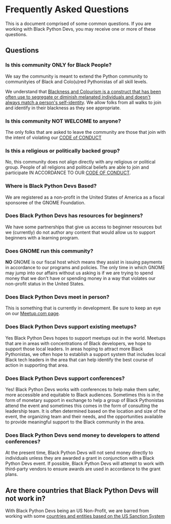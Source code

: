# Frequently Asked Questions

This is a document comprised of some common questions. If you are working with Black Python Devs, you may receive one or more of these questions.

## Questions

### Is this community ONLY for Black People?

We say the community is meant to extend the Python community to communityies of Black and Colo(u)red Pythonistas of all skill levels.

We understand that [Blackness and Colourism is a construct that has been often use to segregate or diminish melanated individuals and doesn't always match a person's self-identity](https://blackpythondevs.com/2024-05-22-why-we-use-colored-and-coloured/). We allow folks from all walks to join and identify in their blackness as they see appropriate. 

### Is this community NOT WELCOME to anyone?

The only folks that are asked to leave the community are those that join with the intent of violating our [CODE of CONDUCT](https://github.com/BlackPythonDevs/.maintainers?tab=coc-ov-file#readme)

### Is this a religious or politically backed group?

No, this community does not align directly with any religious or political group. People of all religions and political beliefs are able to join and participate IN ACCORDANCE TO OUR [CODE OF CONDUCT](https://github.com/BlackPythonDevs/.maintainers?tab=coc-ov-file#readme).

### Where is Black Python Devs Based?

We are registered as a non-profit in the United States of America as a fiscal sponsoree of the GNOME Foundation.

### Does Black Python Devs has resources for beginners?

We have some partnerships that give us access to beginner resources but we (currently) do not author any content that would allow us to support beginners with a learning program.

### Does GNOME run this community?

**NO** GNOME is our fiscal host which means they assist in issuing payments in accordance to our programs and policies. The only time in which GNOME may jump into our affairs without us asking is if we are trying to spend money that we don't have or spending money in a way that violates our non-profit status in the United States.

### Does Black Python Devs meet in person?

This is something that is currently in development. Be sure to keep an eye on our [Meetup.com page](https://www.meetup.com/pro/black-python-devs/).

### Does Black Python Devs support existing meetups?

Yes Black Python Devs hopes to support meetups out in the world. Meetups that are in areas with concentrations of Black developers, we hope to support those local leaders. In areas hoping to attract more Black Pythonistas, we often hope to establish a support system that includes local Black tech leaders in the area that can help identify the best course of action in supporting that area.

### Does Black Python Devs support conferences?

Yes! Black Python Devs works with conferences to help make them safer, more accessible and equitable to Black audiences. Sometimes this is in the form of monetary support in exchange to help a group of Black Pythonistas attend the event and sometimes this comes in the form of consulting the leadership team. It is often determined based on the location and size of the event, the organizing team and their needs, and the opportunities available to provide meaningful support to the Black community in the area.

### Does Black Python Devs send money to developers to attend conferences?

At the present time, Black Python Devs will not send money directly to individuals unless they are awarded a grant in conjunction with a Black Python Devs event. If possible, Black Python Devs will attempt to work with third-party vendors to ensure awards are used in accordance to the grant plans.

## Are there countries that Black Python Devs will not work in?

With Black Python Devs being an US Non-Profit, we are barred from working with some [countries and entities based on the US Sanction System](https://ofac.treasury.gov/sanctions-programs-and-country-information)

